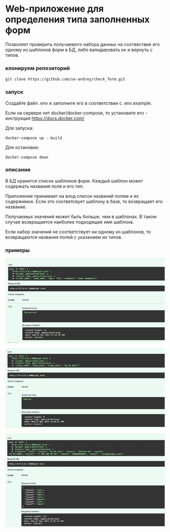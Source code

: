 # Web-приложение для определения типа заполненных форм

Позволяет проверить получаемого набора данных на соотвествие его одному из шаблонов форм в БД, 
либо валидировать их и вернуть с типов.

### клонируем репозиторий 


    git clone https://github.com/se-andrey/check_form.git


### запуск

Создайте файл .env и заполните его в соответствии с .env.example.

Если на сервере нет docker/docker-compose, то установите его - инструкция https://docs.docker.com/

Для запуска:

    docker-compose up --build 

Для остановки:

    docker-compose down 

### описание

В БД хранится список шаблонов форм. Каждый шаблон может содержать названия поля и его тип.

Приложение принимает на вход список названий полем и их содержимое. Если это соответсвует шаблону в базе, то возвращает его название. 

Получаемых значений может быть больше, чем в шаблонах. В таком случае возвращается наиболее подходящее имя шаблона.

Если набор значений не соответствует ни одному из шаблонов, то возвращаются названия полей с указанием их типов.

### примеры

![1 request](./images/1.jpg)

![2 request](./images/2.jpg)

![3 request](./images/3.jpg)